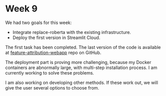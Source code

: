 # Week 9

We had two goals for this week:
- Integrate replace-roberta with the existing infrastructure.
- Deploy the first version in Streamlit Cloud.

The first task has been completed. The last version of the code is available at [feature-attribution-webapp](https://github.com/ceferisbarov/feature-attribution-webapp) repo on GitHub.  
  
The deployment part is proving more challenging, because my Docker containers are abnormally large, with multi-step installation process. I am currently working to solve these problems.  
  
I am also working on developing other methods. If these work out, we will give the user several options to choose from.

